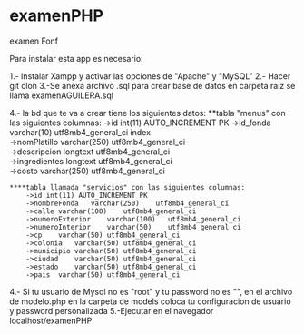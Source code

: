 # examenPHP
examen Fonf

Para instalar esta app es necesario:

1.- Instalar Xampp y activar las opciones de "Apache" y "MySQL"
2.- Hacer git clon 
3.-Se anexa archivo .sql para crear base de datos en carpeta raiz se llama examenAGUILERA.sql

4.- la bd que te va a crear tiene los siguientes datos:
    **tabla  "menus" con las siguientes columnas:
        ->id int(11)    AUTO_INCREMENT	PK
		->id_fonda	varchar(10)	utf8mb4_general_ci index		
        ->nomPlatillo	varchar(250)	utf8mb4_general_ci		
	    ->descripcion	longtext	utf8mb4_general_ci		
	    ->ingredientes	longtext	utf8mb4_general_ci	
	    ->costo	varchar(250)	utf8mb4_general_ci
    
    ****tabla llamada "servicios" con las siguientes columnas:
        ->id int(11) AUTO_INCREMENT	PK
        ->nombreFonda	varchar(250)	utf8mb4_general_ci	
        ->calle	varchar(100)	utf8mb4_general_ci	
        ->numeroExterior	varchar(100)   utf8mb4_general_ci	
        ->numeroInterior	varchar(50)    utf8mb4_general_ci
        ->cp	varchar(50)	utf8mb4_general_ci	
        ->colonia	varchar(50)	utf8mb4_general_ci	
        ->municipio	varchar(50)	utf8mb4_general_ci	
        ->ciudad	varchar(50)	utf8mb4_general_ci
        ->estado	varchar(50)	utf8mb4_general_ci	
        ->pais	varchar(50)	utf8mb4_general_ci	

4.- Si tu usuario de Mysql no es "root" y tu password no es "", en el archivo de modelo.php en la carpeta de models coloca tu configuracion de usuario y password personalizada
5.-Ejecutar en el navegador localhost/examenPHP